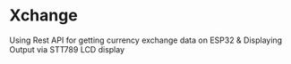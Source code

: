 # Xchange
Using Rest API for getting currency exchange data on ESP32 &amp; Displaying Output via STT789 LCD display
